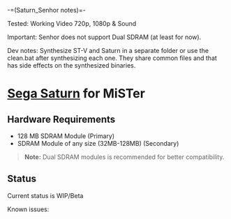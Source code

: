 -=(Saturn_Senhor notes)=-

Tested: Working Video 720p, 1080p & Sound

Important: Senhor does not support Dual SDRAM (at least for now).

Dev notes: Synthesize ST-V and Saturn in a separate folder or use the clean.bat after synthesizing each one. They share common files and that has side effects on the synthesized binaries.

# [Sega Saturn](https://en.wikipedia.org/wiki/Sega_Saturn) for MiSTer

## Hardware Requirements

- 128 MB SDRAM Module (Primary)
- SDRAM Module of any size (32MB-128MB) (Secondary)

> **Note:** Dual SDRAM modules is recommended for better compatibility.

## Status

Current status is WIP/Beta

Known issues:

